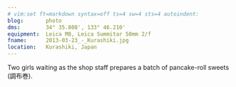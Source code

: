 ```yaml
---
# vim:set ft=markdown syntax=off ts=4 sw=4 sts=4 autoindent:
blog:       photo
dms:        34° 35.808', 133° 46.210'
equipment:  Leica M8, Leica Summitar 50mm 2/f
fname:      2013-03-23_-_Kurashiki.jpg
location:   Kurashiki, Japan
---
```


Two girls waiting as the shop staff prepares a batch of pancake-roll sweets (調布巻).
